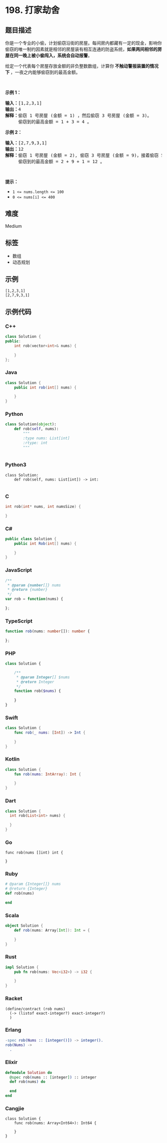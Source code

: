 # 198. 打家劫舍

## 题目描述

<p>你是一个专业的小偷，计划偷窃沿街的房屋。每间房内都藏有一定的现金，影响你偷窃的唯一制约因素就是相邻的房屋装有相互连通的防盗系统，<strong>如果两间相邻的房屋在同一晚上被小偷闯入，系统会自动报警</strong>。</p>

<p>给定一个代表每个房屋存放金额的非负整数数组，计算你<strong> 不触动警报装置的情况下 </strong>，一夜之内能够偷窃到的最高金额。</p>

<p> </p>

<p><strong>示例 1：</strong></p>

<pre>
<strong>输入：</strong>[1,2,3,1]
<strong>输出：</strong>4
<strong>解释：</strong>偷窃 1 号房屋 (金额 = 1) ，然后偷窃 3 号房屋 (金额 = 3)。
     偷窃到的最高金额 = 1 + 3 = 4 。</pre>

<p><strong>示例 2：</strong></p>

<pre>
<strong>输入：</strong>[2,7,9,3,1]
<strong>输出：</strong>12
<strong>解释：</strong>偷窃 1 号房屋 (金额 = 2), 偷窃 3 号房屋 (金额 = 9)，接着偷窃 5 号房屋 (金额 = 1)。
     偷窃到的最高金额 = 2 + 9 + 1 = 12 。
</pre>

<p> </p>

<p><strong>提示：</strong></p>

<ul>
	<li><code>1 <= nums.length <= 100</code></li>
	<li><code>0 <= nums[i] <= 400</code></li>
</ul>


## 难度

Medium

## 标签

- 数组
- 动态规划

## 示例

```
[1,2,3,1]
[2,7,9,3,1]
```

## 示例代码

### C++

```cpp
class Solution {
public:
    int rob(vector<int>& nums) {
        
    }
};
```

### Java

```java
class Solution {
    public int rob(int[] nums) {
        
    }
}
```

### Python

```python
class Solution(object):
    def rob(self, nums):
        """
        :type nums: List[int]
        :rtype: int
        """
        
```

### Python3

```python3
class Solution:
    def rob(self, nums: List[int]) -> int:
        
```

### C

```c
int rob(int* nums, int numsSize) {
    
}
```

### C#

```csharp
public class Solution {
    public int Rob(int[] nums) {
        
    }
}
```

### JavaScript

```javascript
/**
 * @param {number[]} nums
 * @return {number}
 */
var rob = function(nums) {
    
};
```

### TypeScript

```typescript
function rob(nums: number[]): number {
    
};
```

### PHP

```php
class Solution {

    /**
     * @param Integer[] $nums
     * @return Integer
     */
    function rob($nums) {
        
    }
}
```

### Swift

```swift
class Solution {
    func rob(_ nums: [Int]) -> Int {
        
    }
}
```

### Kotlin

```kotlin
class Solution {
    fun rob(nums: IntArray): Int {
        
    }
}
```

### Dart

```dart
class Solution {
  int rob(List<int> nums) {
    
  }
}
```

### Go

```golang
func rob(nums []int) int {
    
}
```

### Ruby

```ruby
# @param {Integer[]} nums
# @return {Integer}
def rob(nums)
    
end
```

### Scala

```scala
object Solution {
    def rob(nums: Array[Int]): Int = {
        
    }
}
```

### Rust

```rust
impl Solution {
    pub fn rob(nums: Vec<i32>) -> i32 {
        
    }
}
```

### Racket

```racket
(define/contract (rob nums)
  (-> (listof exact-integer?) exact-integer?)
  )
```

### Erlang

```erlang
-spec rob(Nums :: [integer()]) -> integer().
rob(Nums) ->
  .
```

### Elixir

```elixir
defmodule Solution do
  @spec rob(nums :: [integer]) :: integer
  def rob(nums) do
    
  end
end
```

### Cangjie

```cangjie
class Solution {
    func rob(nums: Array<Int64>): Int64 {

    }
}
```

